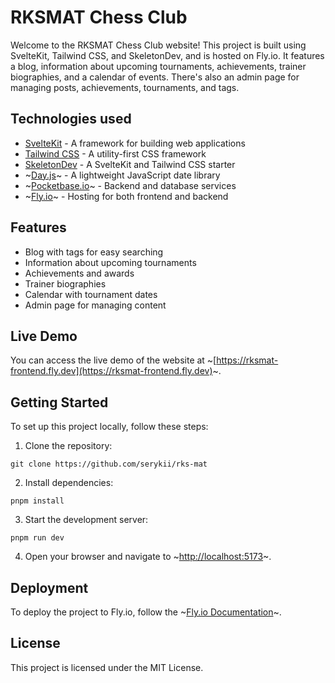 # RKSMAT Chess Club

Welcome to the RKSMAT Chess Club website! This project is built using SvelteKit, Tailwind CSS, and SkeletonDev, and is hosted on Fly.io. It features a blog, information about upcoming tournaments, achievements, trainer biographies, and a calendar of events. There's also an admin page for managing posts, achievements, tournaments, and tags.

## Technologies used

- [SvelteKit](https://kit.svelte.dev/docs) - A framework for building web applications
- [Tailwind CSS](https://tailwindcss.com/docs) - A utility-first CSS framework
- [SkeletonDev](https://github.com/skeletondev/sveltekit-tailwindcss) - A SvelteKit and Tailwind CSS starter
- ~[Day.js](https://day.js.org/)~ - A lightweight JavaScript date library
- ~[Pocketbase.io](https://pocketbase.io/)~ - Backend and database services
- ~[Fly.io](https://fly.io/docs/)~ - Hosting for both frontend and backend

## Features

- Blog with tags for easy searching
- Information about upcoming tournaments
- Achievements and awards
- Trainer biographies
- Calendar with tournament dates
- Admin page for managing content

## Live Demo

You can access the live demo of the website at ~[https://rksmat-frontend.fly.dev](https://rksmat-frontend.fly.dev)~.

## Getting Started

To set up this project locally, follow these steps:

1. Clone the repository:

```
git clone https://github.com/serykii/rks-mat
```

2. Install dependencies:

```
pnpm install
```

3. Start the development server:

```
pnpm run dev
```

4. Open your browser and navigate to ~[http://localhost:5173](http://localhost:5173)~.

## Deployment

To deploy the project to Fly.io, follow the ~[Fly.io Documentation](https://fly.io/docs/)~.

## License

This project is licensed under the MIT License.

